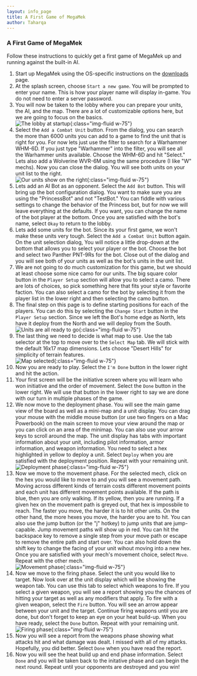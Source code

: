 ```yaml
---
layout: info_page
title: A First Game of MegaMek
author: Taharqa
---
```


### A First Game of MegaMek

Follow these instructions to quickly get a first game of MegaMek up and running against the built-in AI.

1. Start up MegaMek using the OS-specific instructions on the [downloads](downloads.html) page.
2. At the splash screen, choose `Start a new game`. You will be prompted to enter your name. This is how your player name will display in-game. You do not need to enter a server password. 
3. You will now be taken to the lobby where you can prepare your units, the AI, and the map. There are a lot of customizable options here, but we are going to focus on the basics.<br>
![The lobby at startup](/assets/images/first_mm_game/lobby1.png){:class="img-fluid w-75"}
4. Select the `Add a Combat Unit` button. From the dialog, you can search the more than 6000 units you can add to a game to find the unit that is right for you. For now lets just use the filter to search for a Warhammer WHM-6D. If you just type "Warhammer" into the filter, you will see all the Warhammer units available. Choose the WHM-6D and hit "Select." Lets also add a Wolverine WVR-6M using the same procedure (I like "W" mechs). Now you can close the dialog. You will see both units on your unit list to the right.<br>
![Our units show on the right](/assets/images/first_mm_game/lobby2.png){:class="img-fluid w-75"}
5. Lets add an AI Bot as an opponent. Select the `Add Bot` button. This will bring up the bot configuration dialog. You want to make sure you are using the "PrincessBot" and not "TestBot." You can fiddle with various settings to change the behavior of the Princess bot, but for now we will leave everything at the defaults. If you want, you can change the name of the bot player at the bottom. Once you are satisfied with the bot's name, select `Okay` to return to the lobby. 
6. Lets add some units for the bot. Since its your first game, we won't make these units very tough. Select the `Add a Combat Unit` button again. On the unit selection dialog, You will notice a little drop-down at the bottom that allows you to select your player or the bot. Choose the bot and select two Panther PNT-9Rs for the bot. Close out of the dialog and you will see both of your units as well as the bot's units in the unit list.
7. We are not going to do much customization for this game, but we should at least choose some nice camo for our units. The big square color button in the `Player Setup` section will allow you to select a camo. There are lots of choices, so pick something here that fits your style or favorite faction. You can also select a camo for the bot by selecting it from the player list in the lower right and then selecting the camo button.
8. The final step on this page is to define starting positions for each of the players. You can do this by selecting the `Change Start` button in the `Player Setup` section. Since we left the Bot's home edge as North, lets have it deploy from the North and we will deploy from the South.<br>
![Units are all ready to go](/assets/images/first_mm_game/lobby3.png){:class="img-fluid w-75"}
9. The last thing we need to decide is what map to use. Use the tab selector at the top to move over to the `Select Map` tab. We will stick with the default 16x17 map dimensions. Lets choose "Desert Hills" for simplicity of terrain features. <br>
![Map selected](/assets/images/first_mm_game/map_selection.png){:class="img-fluid w-75"}
10. Now you are ready to play. Select the `I'm Done` button in the lower right and hit the action. 
11. Your first screen will be the initiative screen where you will learn who won initiative and the order of movement. Select the `Done` button in the lower right. We will use that button in the lower right to say we are done with our turn in multiple phases of the game. 
12. We now move to the deployment phase. You will see the main game view of the board as well as a mini-map and a unit display. You can drag your mouse with the middle mouse button (or use two fingers on a Mac Powerbook) on the main screen to move your view around the map or you can click on an area of the minimap. You can also use your arrow keys to scroll around the map. The unit display has tabs with important information about your unit, including pilot information, armor information, and weapon information. You need to select a hex highlighted in yellow to deploy a unit. Select `Deploy` when you are satisfied with the deployment position. Repeat with your remaining unit.<br>
![Deployment phase](/assets/images/first_mm_game/deploy.png){:class="img-fluid w-75"}
13. Now we move to the movement phase. For the selected mech, click on the hex you would like to move to and you will see a movement path. Moving across different kinds of terrain costs different movement points and each unit has different movement points available. If the path is blue, then you are only walking. If its yellow, then you are running. If a given hex on the movement path is greyed out, that hex is impossbile to reach. The faster you move, the harder it is to hit other units. On the other hand, the more hexes you move, the harder you are to hit. You can also use the jump button (or the "j" hotkey) to jump units that are jump-capable. Jump movement paths will show up in red. You can hit the backspace key to remove a single step from your move path or escape to remove the entire path and start over. You can also hold down the shift key to change the facing of your unit wihout moving into a new hex. Once you are satisfied with your mech's movement choice, select `Move`. Repeat with the other mech.<br>
![Movement phase](/assets/images/first_mm_game/movement.png){:class="img-fluid w-75"}
14. Now we move to the firing phase. Select the unit you would like to target. Now look over at the unit display which will be showing the weapon tab. You can use this tab to select which weapons to fire. If you select a given weapon, you will see a report showing you the chances of hitting your target as well as any modifiers that apply. To fire with a given weapon, select the `Fire` button. You will see an arrow appear between your unit and the target. Continue firing weapons until you are done, but don't forget to keep an eye on your heat build-up. When you have ready, select the `Done` button. Repeat with your remaining unit.<br>
![Firing phase](/assets/images/first_mm_game/firing.png){:class="img-fluid w-75"}
15. Now you will see a report from the weapons phase showing what attacks hit and what damage was dealt. I missed with all of my attacks. Hopefully, you did better. Select `Done` when you have read the report.
16. Now you will see the heat build up and end phase information. Select `Done` and you will be taken back to the initative phase and can begin the next round. Repeat until your opponents are destroyed and you win!
